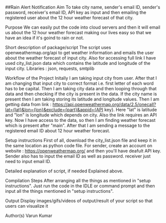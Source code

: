 ##Rain Alert Notification
Aim
To take city name, sender's email ID, sender's password, receiver's email ID, API key as input and then emailing the registered user about the 12 hour weather forecast of that city.

Purpose
We can easily put the code into cloud servers and then it will email us about the 12 hour weather forecast making our lives easy so that we have an idea if it's goind to rain or not.

Short description of package/script
The script uses openweathermap.org/api to get weather information and emails the user about the weather forecast of input city.
Also for accessing full link I have used city_list.json data which contains the latitude and longitude of the input city.
Libraries : json, requests, smtplib

Workflow of the Project
Initally I am taking input city from user. After that I am changing that input city to correct format i.e. first letter of each word has to be capital.
Then I am taking city data and then looping through that data and then checking if the city is present in the data.
If the city name is present then I am taking storing its latitude and longitude values.
Then I am getting data from link : https://api.openweathermap.org/data/2.5/onecall?lat={lat}&lon={lon}&exclude={part}&appid={API key}.
Here "lat" is latitude and "lon" is longitude which depends on city. Also the link requires an API key.
Now I have access to the data, so then I am finding weather forecast which is present after "main". 
After that I am sending a message to the registered email ID about 12 hour weather forecast.

Setup instructions
First of all, download the city_list.json file and keep it in the same location as python code file.
For sender, create an account on website : https://openweathermap.org/ and then you'll have deafult API key.
Sender also has to input the email ID as well as password.
receiver just need to input email ID. 

Detailed explanation of script, if needed
Explained above.

Compilation Steps
After arranging all the things as mentioned in "setup instructions". Just run the code in the IDLE or command prompt and then input all the things mentioned in "setup instructions".

Output
Display images/gifs/videos of output/result of your script so that users can visualize it


Author(s)
Varun Kumar


